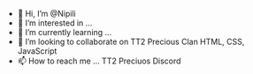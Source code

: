 - 👋 Hi, I’m @Nipili
- 👀 I’m interested in ...
- 🌱 I’m currently learning ...
- 💞️ I’m looking to collaborate on TT2 Precious Clan HTML, CSS, JavaScript
- 📫 How to reach me ... TT2 Preciuos Discord

<!---
Nipili/Nipili is a ✨ special ✨ repository because its `README.md` (this file) appears on your GitHub profile.
You can click the Preview link to take a look at your changes.
--->
